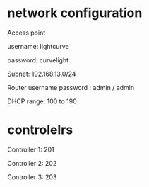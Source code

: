 # network configuration

Access point

username: lightcurve

password: curvelight

Subnet: 192.168.13.0/24

Router username password : admin / admin

DHCP range: 100 to 190

# controlelrs

Controller 1: 201

Controller 2: 202

Controller 3: 203

